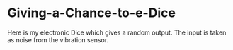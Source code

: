 # Giving-a-Chance-to-e-Dice
Here is my electronic Dice which gives a random output. The input is taken as noise from the vibration sensor.
